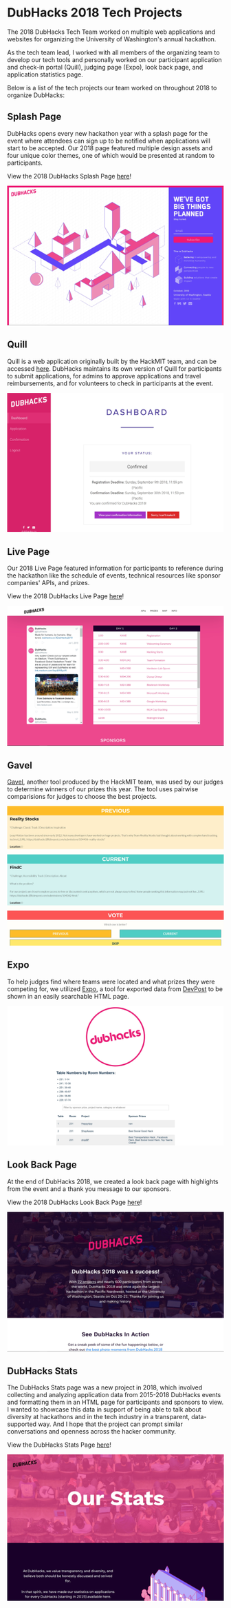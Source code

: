 # DubHacks 2018 Tech Projects

The 2018 DubHacks Tech Team worked on multiple web applications and websites for organizing the University of Washington's annual hackathon. 

As the tech team lead, I worked with all members of the organizing team to develop our tech tools and personally worked on our participant application and check-in portal (Quill), judging page (Expo), look back page, and application statistics page.

Below is a list of the tech projects our team worked on throughout 2018 to organize DubHacks:


## Splash Page

DubHacks opens every new hackathon year with a splash page for the event where attendees can sign up to be notified when applications will start to be accepted. Our 2018 page featured multiple design assets and four unique color themes, one of which would be presented at random to participants.

View the 2018 DubHacks Splash Page [here](https://joshiabhishek.github.io/dubhacks18/splashpage/)!

![Splash Page](./img/splashpage.jpg)

## Quill

Quill is a web application originally built by the HackMIT team, and can be accessed [here](https://github.com/techx/quill). DubHacks maintains its own version of Quill for participants to submit applications, for admins to approve applications and travel reimbursements, and for volunteers to check in participants at the event.  

![Quill](./img/quill.jpg)


## Live Page

Our 2018 Live Page featured information for participants to reference during the hackathon like the schedule of events, technical resources like sponsor companies' APIs, and prizes.

View the 2018 DubHacks Live Page [here](https://joshiabhishek.github.io/dubhacks18/live/)!

![Live Page](./img/livepage.jpg)

## Gavel

[Gavel](https://github.com/anishathalye/gavel), another tool produced by the HackMIT team, was used by our judges to determine winners of our prizes this year. The tool uses pairwise comparisions for judges to choose the best projects. 

![Gavel](./img/gavel.jpg)


## Expo

To help judges find where teams were located and what prizes they were competing for, we utilized [Expo](https://github.com/nealrs/expo), a tool for exported data from [DevPost](https://devpost.com/) to be shown in an easily searchable HTML page.

![Expo](./img/expo.jpg)


## Look Back Page

At the end of DubHacks 2018, we created a look back page with highlights from the event and a thank you message to our sponsors. 

View the 2018 DubHacks Look Back Page [here](https://joshiabhishek.github.io/dubhacks18/lookback/)!

![Look Back Page](./img/lookbackpage.jpg)

## DubHacks Stats

The DubHacks Stats page was a new project in 2018, which involved collecting and analyzing application data from 2015-2018 DubHacks events and formatting them in an HTML page for participants and sponsors to view. I wanted to showcase this data in support of being able to talk about diversity at hackathons and in the tech industry in a transparent, data-supported way. And I hope that the project can prompt similar conversations and openness across the hacker community.  

View the DubHacks Stats Page [here](https://joshiabhishek.github.io/dubhacks18/stats/)!

![DubHacks Stats](./img/dhstats.png)
